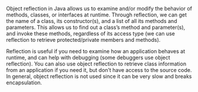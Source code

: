 Object reflection in Java allows us to examine and/or modify the behavior of methods, classes, or interfaces at runtime. Through reflection, we can get the name of a class, its constructor(s), and a list of all its methods and parameters. This allows us to find out a class’s method and parameter(s), and invoke these methods, regardless of its access type (we can use reflection to retrieve protected/private members and methods).

Reflection is useful if you need to examine how an application behaves at runtime, and can help with debugging (some debuggers use object reflection). You can also use object reflection to retrieve class information from an application if you need it, but don’t have access to the source code. In general, object reflection is not used since it can be very slow and breaks encapsulation.

